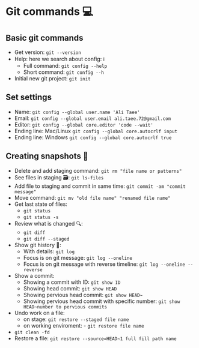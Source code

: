 # Git commands 💻

## Basic git commands

- Get version: `git --version`
- Help: here we search about config: ℹ️
    - Full command: `git config --help`
    - Short command: `git config --h`
- Initial new git project: `git init`

## Set settings

- Name: `git config --global user.name 'Ali Taee'`
- Email:  `git config --global user.email ali.taee.72@gmail.com`
- Editor: `git config --global core.editor 'code --wait'`
- Ending line: Mac/Linux `git config --global core.autocrlf input`
- Ending line: Windows `git config --global core.autocrlf true`

## Creating snapshots 📸

- Delete and add staging command: `git rm "file name or patterns"`
- See files in staging 🗃️: `git ls-files`
- Add file to staging and commit in same time: `git commit -am "commit message"`
- Move command: `git mv "old file name" "renamed file name"`
- Get last state of files: 
    - `git status` 
    - `git status -s`
- Review what is changed 🔍: 
    - `git diff`
    - `git diff --staged`
- Show git history 📜: 
    - With details: `git log` 
    - Focus is on git message: `git log --oneline` 
    - Focus is on git message with reverse timeline: `git log --oneline --reverse`
- Show a commit:
    - Showing a commit with ID: `git show ID` 
    - Showing head commit: `git show HEAD` 
    - Showing pervious head commit: `git show HEAD~` 
    - Showing pervious head commit with specific number: `git show HEAD~number to pervious commits`
- Undo work on a file:
    - on stage: `git restore --staged file name`
    - on working enviroment: - `git restore file name`
- `git clean -fd`
- Restore a file: `git restore --source=HEAD~1 full fill path name`
